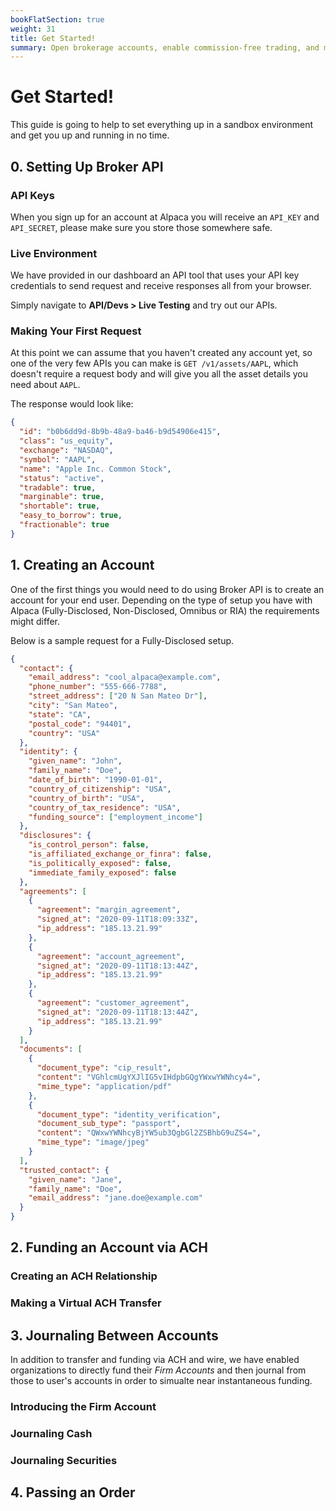 ```yaml
---
bookFlatSection: true
weight: 31
title: Get Started!
summary: Open brokerage accounts, enable commission-free trading, and manage the ongoing user experience with Alpaca Broker API
---
```


# Get Started!

This guide is going to help to set everything up in a sandbox environment and get you up and running in no time.

## **0. Setting Up Broker API**

### API Keys

When you sign up for an account at Alpaca you will receive an `API_KEY` and `API_SECRET`, please make sure you store those somewhere safe.

### Live Environment

We have provided in our dashboard an API tool that uses your API key credentials to send request and receive responses all from your browser.

Simply navigate to **API/Devs > Live Testing** and try out our APIs.

### Making Your First Request

At this point we can assume that you haven't created any account yet, so one of the very few APIs you can make is `GET /v1/assets/AAPL`, which doesn't require a request body and will give you all the asset details you need about `AAPL`.

The response would look like:

```json
{
  "id": "b0b6dd9d-8b9b-48a9-ba46-b9d54906e415",
  "class": "us_equity",
  "exchange": "NASDAQ",
  "symbol": "AAPL",
  "name": "Apple Inc. Common Stock",
  "status": "active",
  "tradable": true,
  "marginable": true,
  "shortable": true,
  "easy_to_borrow": true,
  "fractionable": true
}
```

## **1. Creating an Account**

One of the first things you would need to do using Broker API is to create an account for your end user. Depending on the type of setup you have with Alpaca (Fully-Disclosed, Non-Disclosed, Omnibus or RIA) the requirements might differ.

Below is a sample request for a Fully-Disclosed setup.

```json
{
  "contact": {
    "email_address": "cool_alpaca@example.com",
    "phone_number": "555-666-7788",
    "street_address": ["20 N San Mateo Dr"],
    "city": "San Mateo",
    "state": "CA",
    "postal_code": "94401",
    "country": "USA"
  },
  "identity": {
    "given_name": "John",
    "family_name": "Doe",
    "date_of_birth": "1990-01-01",
    "country_of_citizenship": "USA",
    "country_of_birth": "USA",
    "country_of_tax_residence": "USA",
    "funding_source": ["employment_income"]
  },
  "disclosures": {
    "is_control_person": false,
    "is_affiliated_exchange_or_finra": false,
    "is_politically_exposed": false,
    "immediate_family_exposed": false
  },
  "agreements": [
    {
      "agreement": "margin_agreement",
      "signed_at": "2020-09-11T18:09:33Z",
      "ip_address": "185.13.21.99"
    },
    {
      "agreement": "account_agreement",
      "signed_at": "2020-09-11T18:13:44Z",
      "ip_address": "185.13.21.99"
    },
    {
      "agreement": "customer_agreement",
      "signed_at": "2020-09-11T18:13:44Z",
      "ip_address": "185.13.21.99"
    }
  ],
  "documents": [
    {
      "document_type": "cip_result",
      "content": "VGhlcmUgYXJlIG5vIHdpbGQgYWxwYWNhcy4=",
      "mime_type": "application/pdf"
    },
    {
      "document_type": "identity_verification",
      "document_sub_type": "passport",
      "content": "QWxwYWNhcyBjYW5ub3QgbGl2ZSBhbG9uZS4=",
      "mime_type": "image/jpeg"
    }
  ],
  "trusted_contact": {
    "given_name": "Jane",
    "family_name": "Doe",
    "email_address": "jane.doe@example.com"
  }
}
```

## **2. Funding an Account via ACH**

### Creating an ACH Relationship

### Making a Virtual ACH Transfer

## **3. Journaling Between Accounts**

In addition to transfer and funding via ACH and wire, we have enabled organizations to directly fund their _Firm Accounts_ and then journal from those to user's accounts in order to simualte near instantaneous funding.

### Introducing the Firm Account

### Journaling Cash

### Journaling Securities

## **4. Passing an Order**

&nbsp;
